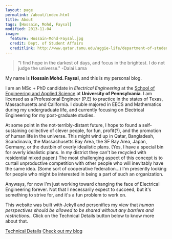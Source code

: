 ```yaml
---
layout: page
permalink: /about/index.html
title: About
tags: [Hossain, Mohd, Faysal]
modified: 2013-11-04
image:
  feature: Hossain-Mohd-Faysal.jpg
  credit: Dept. of Student Affairs
  creditlink: http://www.qatar.tamu.edu/aggie-life/department-of-student-affairs/
---
```


>"I find hope in the darkest of days, and focus in the brightest. I do not judge the universe."
-Dalai Lama

My name is **Hossain Mohd. Faysal**, and this is my personal blog.  

I am an MSc + PhD candidate in *Electrical Engineering* at the [School of Engineering and Applied Science](http://www.seas.upenn.edu/) at **University of Pennsylvania**. I am licensed as a Professional Engineer (P.E) to practice in the states of Texas, Massachusetts and California. I double majored in EECS and Mathematics during my undergraduate life, and currently focusing on Electrical Engineering for my post-graduate studies.

At some point in the not-terribly-distant future, I hope to found a self-sustaining collective of clever people, for fun, profit(?), and the promotion of human life in the universe. This might wind up in Qatar, Bangladesh, Scandinavia, the Massachusetts Bay Area, the SF Bay Area, Japan, Germany, or the dustbin of overly idealistic plans. (Yes, I have a special bin for overly idealistic plans. In my district they can't be recycled with residential mixed paper.) The most challenging aspect of this concept is to curtail unproductive competition with other people who will inevitably have the same idea. (Some sort of cooperative federation...) I'm presently looking for people who might be interested in being a part of such an organization.

Anyways, for now I'm just working toward changing the face of Electrical Engineering forever. Not that I necessarily expect to succeed, but it's something to strive for, and it's a fun problem to work on.

This website was built with Jekyll and personifies my view that *human perspectives should be allowed to be shared without any barriers and restrictions.*. Click on the Technical Details button below to know more about that.  

<a markdown="0" href="{{ site.url }}/technical-details" class="btn btn-danger btn-large">Technical Details</a> <a markdown="0" href="{{ site.url }}" class="btn btn-success btn-large">Check out my blog</a>